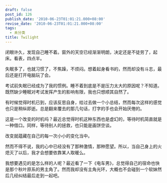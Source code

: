 ```yaml
---
draft: false
post_id: 126
publish_date: '2010-06-23T01:01:21.000+08:00'
revise_date: '2010-06-23T01:01:21.000+08:00'
tags:
  - 未分类
title: Twilight
---
```


闭眼许久，发现自己睡不着。窗外的天空已经渐渐明朗，决定还是不徒劳了，起床。看表，四点半。

失眠多了，也就习惯了，不焦躁，不烦闷。想着起身看书的，然而却没有斗志，最后还是打开电脑玩了会。

考试前失眠已经成为了我的惯例。睡不着到底是不是压力太大的原因呢？不知道。既然缺少睡眠对考试发挥产生的影响有限，我也只想顺其自然了。

有时候觉得时机已到，应该反思自身，给过去做一个小总结，然而每次这样的感觉也只是稍纵即逝。总是翻来覆去的那几句话，打字的手也会开始厌倦的。

这是一个改变的时机吗？最近总觉得时机这种东西也是虚幻的，等待时机简直就是一种借口。同样，等待别人的拯救，也只能是画饼空谈。

改变就蕴藏在自己的每一次小小的变化当中。

然而不得不说，我的心中已经没有了那种激情，那种愿望。所以，当自己身上的火熄灭了以后，我才会想要依靠某人取暖么。

我想要遇见的是怎么样的人呢？最近看了一下《电车男》，总觉得自己的宿命也快是那个秋叶原系的男主角了。然而我却没有主角光环，大概也不会碰到一个软妹然后几经纠结最后走到一起吧。
